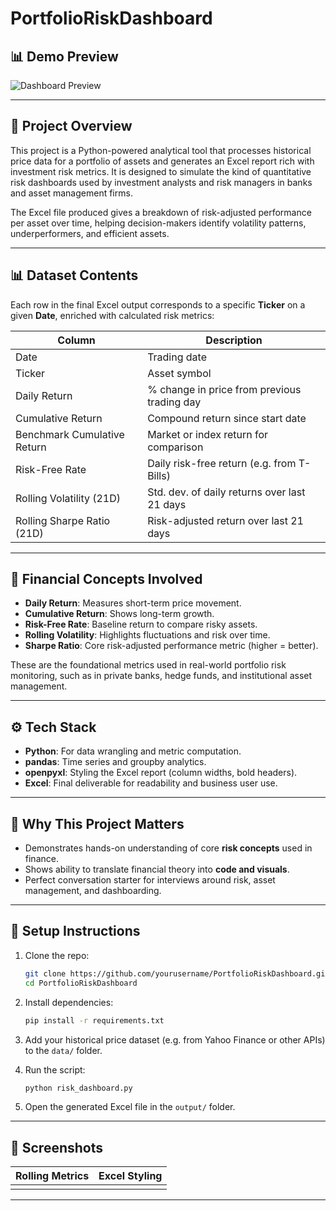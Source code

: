 
# PortfolioRiskDashboard

## 📊 Demo Preview
![Dashboard Preview](screenshots/dashboard.png)

---

## 📌 Project Overview
This project is a Python-powered analytical tool that processes historical price data for a portfolio of assets and generates an Excel report rich with investment risk metrics. It is designed to simulate the kind of quantitative risk dashboards used by investment analysts and risk managers in banks and asset management firms.

The Excel file produced gives a breakdown of risk-adjusted performance per asset over time, helping decision-makers identify volatility patterns, underperformers, and efficient assets.

---

## 📊 Dataset Contents
Each row in the final Excel output corresponds to a specific **Ticker** on a given **Date**, enriched with calculated risk metrics:

| Column | Description |
|--------|-------------|
| Date | Trading date |
| Ticker | Asset symbol |
| Daily Return | % change in price from previous trading day |
| Cumulative Return | Compound return since start date |
| Benchmark Cumulative Return | Market or index return for comparison |
| Risk-Free Rate | Daily risk-free return (e.g. from T-Bills) |
| Rolling Volatility (21D) | Std. dev. of daily returns over last 21 days |
| Rolling Sharpe Ratio (21D) | Risk-adjusted return over last 21 days |

---

## 🧠 Financial Concepts Involved

- **Daily Return**: Measures short-term price movement.
- **Cumulative Return**: Shows long-term growth.
- **Risk-Free Rate**: Baseline return to compare risky assets.
- **Rolling Volatility**: Highlights fluctuations and risk over time.
- **Sharpe Ratio**: Core risk-adjusted performance metric (higher = better).

These are the foundational metrics used in real-world portfolio risk monitoring, such as in private banks, hedge funds, and institutional asset management.

---

## ⚙️ Tech Stack
- **Python**: For data wrangling and metric computation.
- **pandas**: Time series and groupby analytics.
- **openpyxl**: Styling the Excel report (column widths, bold headers).
- **Excel**: Final deliverable for readability and business user use.

---

## 🎯 Why This Project Matters
- Demonstrates hands-on understanding of core **risk concepts** used in finance.
- Shows ability to translate financial theory into **code and visuals**.
- Perfect conversation starter for interviews around risk, asset management, and dashboarding.


---

## 📆 Setup Instructions

1. Clone the repo:
   ```bash
   git clone https://github.com/yourusername/PortfolioRiskDashboard.git
   cd PortfolioRiskDashboard
    ```

2. Install dependencies:

   ```bash
   pip install -r requirements.txt
   ```

3. Add your historical price dataset (e.g. from Yahoo Finance or other APIs) to the `data/` folder.

4. Run the script:

   ```bash
   python risk_dashboard.py
   ```

5. Open the generated Excel file in the `output/` folder.

---

## 📸 Screenshots

| Rolling Metrics | Excel Styling |
| --------------- | ------------- |
|                |               |

---

